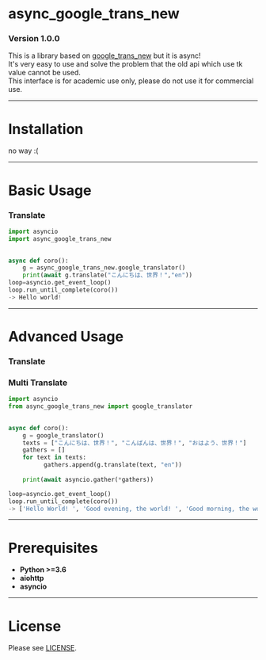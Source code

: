 # async_google_trans_new
### Version 1.0.0

This is a library based on [google_trans_new](https://github.com/lushan88a/google_trans_new) but it is async!  
It's very easy to use and solve the problem that the old api which use tk value cannot be used.  
This interface is for academic use only, please do not use it for commercial use.  
  
***
  
  
Installation
====
no way :(
***
  
  
Basic Usage
=====
### Translate
```python
import asyncio
import async_google_trans_new  

 
async def coro():
    g = async_google_trans_new.google_translator()
    print(await g.translate("こんにちは、世界！","en"))
loop=asyncio.get_event_loop() 
loop.run_until_complete(coro())
-> Hello world!
```
***

Advanced Usage
=====
### Translate 
### Multi Translate
```python
import asyncio
from async_google_trans_new import google_translator

 
async def coro():
    g = google_translator()
    texts = ["こんにちは、世界！", "こんばんは、世界！", "おはよう、世界！"]
    gathers = []
    for text in texts:
    	  gathers.append(g.translate(text, "en"))
    
    print(await asyncio.gather(*gathers))

loop=asyncio.get_event_loop() 
loop.run_until_complete(coro())
-> ['Hello World! ', 'Good evening, the world! ', 'Good morning, the world! '] 
```
***

Prerequisites
====
* **Python >=3.6**  
* **aiohttp**  
* **asyncio**  
***
  
License
====
Please see [LICENSE](https://github.com/sevenc-nanashi/async_google_trans_new/blob/main/LICENSE).
